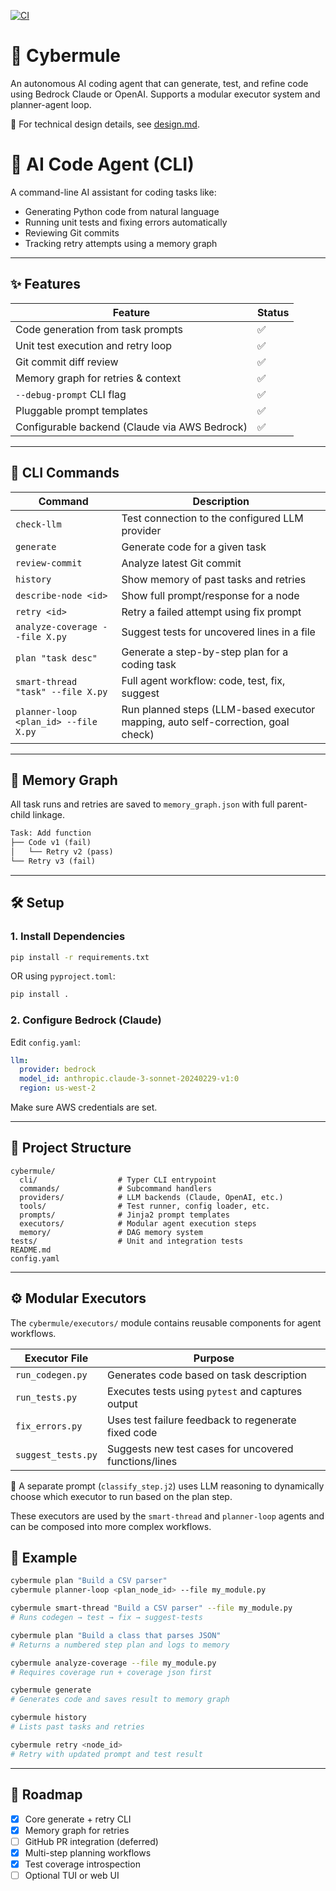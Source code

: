 [![CI](https://github.com/your-username/cybermule/actions/workflows/ci.yml/badge.svg)](https://github.com/your-username/cybermule/actions)

# 🤖 Cybermule

An autonomous AI coding agent that can generate, test, and refine code using Bedrock Claude or OpenAI. Supports a modular executor system and planner-agent loop.

📄 For technical design details, see [design.md](design.md).

# 🧠 AI Code Agent (CLI)

A command-line AI assistant for coding tasks like:
- Generating Python code from natural language
- Running unit tests and fixing errors automatically
- Reviewing Git commits
- Tracking retry attempts using a memory graph

---

## ✨ Features

| Feature                           | Status |
|-----------------------------------|--------|
| Code generation from task prompts | ✅     |
| Unit test execution and retry loop| ✅     |
| Git commit diff review            | ✅     |
| Memory graph for retries & context| ✅     |
| `--debug-prompt` CLI flag         | ✅     |
| Pluggable prompt templates        | ✅     |
| Configurable backend (Claude via AWS Bedrock) | ✅     |

---

## 🚀 CLI Commands

| Command                | Description                                 |
|------------------------|---------------------------------------------|
| `check-llm` | Test connection to the configured LLM provider |
| `generate`             | Generate code for a given task              |
| `review-commit`        | Analyze latest Git commit                   |
| `history`              | Show memory of past tasks and retries       |
| `describe-node <id>`   | Show full prompt/response for a node        |
| `retry <id>`           | Retry a failed attempt using fix prompt     |
| `analyze-coverage --file X.py` | Suggest tests for uncovered lines in a file     |
| `plan "task desc"`         | Generate a step-by-step plan for a coding task |
| `smart-thread "task" --file X.py` | Full agent workflow: code, test, fix, suggest |
| `planner-loop <plan_id> --file X.py` | Run planned steps (LLM-based executor mapping, auto self-correction, goal check) |
---

## 🧠 Memory Graph

All task runs and retries are saved to `memory_graph.json` with full parent-child linkage.

```txt
Task: Add function
├── Code v1 (fail)
│   └── Retry v2 (pass)
└── Retry v3 (fail)
```

---

## 🛠 Setup

### 1. Install Dependencies

```bash
pip install -r requirements.txt
```

OR using `pyproject.toml`:

```bash
pip install .
```

### 2. Configure Bedrock (Claude)

Edit `config.yaml`:

```yaml
llm:
  provider: bedrock
  model_id: anthropic.claude-3-sonnet-20240229-v1:0
  region: us-west-2
```

Make sure AWS credentials are set.

---

## 📂 Project Structure

```
cybermule/
  cli/                  # Typer CLI entrypoint
  commands/             # Subcommand handlers
  providers/            # LLM backends (Claude, OpenAI, etc.)
  tools/                # Test runner, config loader, etc.
  prompts/              # Jinja2 prompt templates
  executors/            # Modular agent execution steps
  memory/               # DAG memory system
tests/                  # Unit and integration tests
README.md
config.yaml
```

---

## ⚙️ Modular Executors

The `cybermule/executors/` module contains reusable components for agent workflows.

| Executor File         | Purpose                                                |
|-----------------------|--------------------------------------------------------|
| `run_codegen.py`      | Generates code based on task description               |
| `run_tests.py`        | Executes tests using `pytest` and captures output      |
| `fix_errors.py`       | Uses test failure feedback to regenerate fixed code    |
| `suggest_tests.py`    | Suggests new test cases for uncovered functions/lines  |

🧠 A separate prompt (`classify_step.j2`) uses LLM reasoning to dynamically choose which executor to run based on the plan step.

These executors are used by the `smart-thread` and `planner-loop` agents and can be composed into more complex workflows.

## 🧪 Example

```bash
cybermule plan "Build a CSV parser"
cybermule planner-loop <plan_node_id> --file my_module.py
```
```bash
cybermule smart-thread "Build a CSV parser" --file my_module.py
# Runs codegen → test → fix → suggest-tests
```
```bash
cybermule plan "Build a class that parses JSON"
# Returns a numbered step plan and logs to memory
```
```bash
cybermule analyze-coverage --file my_module.py
# Requires coverage run + coverage json first
```
```bash
cybermule generate
# Generates code and saves result to memory graph

cybermule history
# Lists past tasks and retries

cybermule retry <node_id>
# Retry with updated prompt and test result
```

---

## 📌 Roadmap

- [x] Core generate + retry CLI
- [x] Memory graph for retries
- [ ] GitHub PR integration (deferred)
- [x] Multi-step planning workflows
- [x] Test coverage introspection
- [ ] Optional TUI or web UI